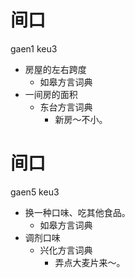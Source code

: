 







# 间口
gaen1 keu3
+ 房屋的左右跨度
  * 如皋方言词典
+ 一间房的面积
  * 东台方言词典
    - 新房～不小。

# 间口
gaen5 keu3
+ 换一种口味、吃其他食品。
  * 如皋方言词典
+ 调剂口味
  * 兴化方言词典
    - 弄点大麦片来～。
